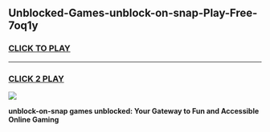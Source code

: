 
## Unblocked-Games-unblock-on-snap-Play-Free-7oq1y
<h3>
<a href="https://premium76.site?title=unblock-on-snap&ref=18A1">CLICK TO PLAY</a></h3>
<hr>

<h3>
<a href="https://premium76.site?title=unblock-on-snap&ref=18A1">CLICK 2 PLAY</a>
  
</h3>

<a href="https://premium76.site?title=unblock-on-snap&ref=18A1"><img src="https://clearcache.store/games.png"></a>


**unblock-on-snap games unblocked: Your Gateway to Fun and Accessible Online Gaming**
